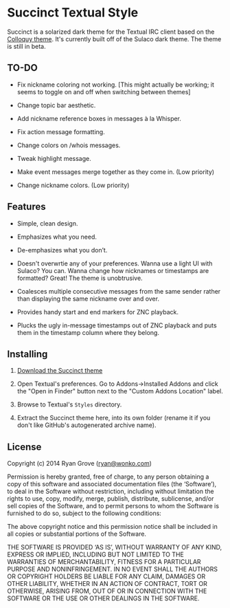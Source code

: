 Succinct Textual Style
======================

Succinct is a solarized dark theme for the Textual IRC client based on the [Colloquy theme](https://github.com/TempSpas/succinct-for-colloquy). It's currently built off of the Sulaco dark theme. The theme is still in beta.

<!-- ![Screenshot](http://pie.gd/i/141030x3xzz.png) -->

## TO-DO

* Fix nickname coloring not working. [This might actually be working; it seems to toggle on and off when switching between themes]

* Change topic bar aesthetic.

* Add nickname reference boxes in messages à la Whisper.

* Fix action message formatting.

* Change colors on /whois messages.

* Tweak highlight message.

* Make event messages merge together as they come in. (Low priority)

* Change nickname colors. (Low priority)

## Features

* Simple, clean design.

* Emphasizes what you need.

* De-emphasizes what you don’t.

* Doesn't overwrtie any of your preferences. Wanna use a light UI with Sulaco?
  You can. Wanna change how nicknames or timestamps are formatted? Great! The theme is unobtrusive.

* Coalesces multiple consecutive messages from the same sender rather than
  displaying the same nickname over and over.

* Provides handy start and end markers for ZNC playback.

* Plucks the ugly in-message timestamps out of ZNC playback and puts them in the
  timestamp column where they belong.

## Installing

1. [Download the Succinct theme](https://github.com/rgrove/textual-sulaco/archive/master.zip)

2. Open Textual's preferences. Go to Addons->Installed Addons and click the
   "Open in Finder" button next to the "Custom Addons Location" label.

3. Browse to Textual's `Styles` directory.

4. Extract the Succinct theme here, into its own folder (rename it if you don't
   like GitHub's autogenerated archive name).

## License

Copyright (c) 2014 Ryan Grove (ryan@wonko.com)

Permission is hereby granted, free of charge, to any person obtaining a copy of
this software and associated documentation files (the ‘Software’), to deal in
the Software without restriction, including without limitation the rights to
use, copy, modify, merge, publish, distribute, sublicense, and/or sell copies of
the Software, and to permit persons to whom the Software is furnished to do so,
subject to the following conditions:

The above copyright notice and this permission notice shall be included in all
copies or substantial portions of the Software.

THE SOFTWARE IS PROVIDED ‘AS IS’, WITHOUT WARRANTY OF ANY KIND, EXPRESS OR
IMPLIED, INCLUDING BUT NOT LIMITED TO THE WARRANTIES OF MERCHANTABILITY, FITNESS
FOR A PARTICULAR PURPOSE AND NONINFRINGEMENT. IN NO EVENT SHALL THE AUTHORS OR
COPYRIGHT HOLDERS BE LIABLE FOR ANY CLAIM, DAMAGES OR OTHER LIABILITY, WHETHER
IN AN ACTION OF CONTRACT, TORT OR OTHERWISE, ARISING FROM, OUT OF OR IN
CONNECTION WITH THE SOFTWARE OR THE USE OR OTHER DEALINGS IN THE SOFTWARE.
